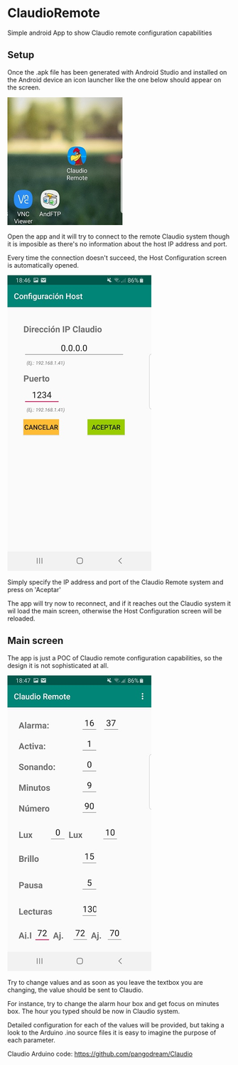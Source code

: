 # ClaudioRemote
Simple android App to show Claudio remote configuration capabilities

## Setup
Once the .apk file has been generated with Android Studio and installed on the Android device an icon launcher like the one below should appear on the screen.

![Claudio Remote Icon Launcher](https://raw.githubusercontent.com/pangodream/ClaudioRemote/master/screenshots/ClaudioRemoteLauncherIcon.jpg)

Open the app and it will try to connect to the remote Claudio system though it is imposible as there's no information about the host IP address and port.

Every time the connection doesn't succeed, the Host Configuration screen is automatically opened.

![Claudio Remote Host Configuration](https://raw.githubusercontent.com/pangodream/ClaudioRemote/master/screenshots/ClaudioRemoteConfiguration.jpg)

Simply specify the IP address and port of the Claudio Remote system and press on 'Aceptar'

The app will try now to reconnect, and if it reaches out the Claudio system it wil load the main screen, otherwise the Host Configuration screen will be reloaded.

## Main screen
The app is just a POC of Claudio remote configuration capabilities, so the design it is not sophisticated at all.

![Claudio Remote Main Screen](https://raw.githubusercontent.com/pangodream/ClaudioRemote/master/screenshots/ClaudioRemoteMainActivity.jpg)

Try to change values and as soon as you leave the textbox you are changing, the value should be sent to Claudio.

For instance, try to change the alarm hour box and get focus on minutes box. The hour you typed should be now in Claudio system.

Detailed configuration for each of the values will be provided, but taking a look to the Arduino .ino source files it is easy to imagine the purpose of each parameter.

Claudio Arduino code: https://github.com/pangodream/Claudio
